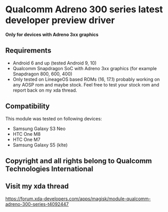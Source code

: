 # Qualcomm Adreno 300 series latest developer preview driver


**Only for devices with Adreno 3xx graphics**



## Requirements
- Android 6 and up (tested Android 9, 10)
- Qualcomm Snapdragon SoC with Adreno 3xx graphics (for example Snapdragon 800, 600, 400)
- Only tested on LineageOS based ROMs (16, 17.1) probably working on any AOSP rom and maybe stock.
Feel free to test your stock rom and report back on my xda thread.

## Compatibility
This module was tested on following devices:
- Samsung Galaxy S3 Neo
- HTC One M8
- HTC One M7
- Samsung Galaxy S5 (klte)


## Copyright and all rights belong to Qualcomm Technologies International


## Visit my xda thread
https://forum.xda-developers.com/apps/magisk/module-qualcomm-adreno-300-series-t4092447


